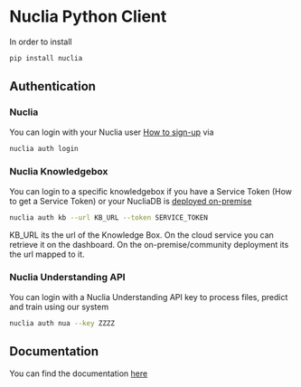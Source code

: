 # Nuclia Python Client

In order to install

```bash
pip install nuclia
```

## Authentication

### Nuclia

You can login with your Nuclia user [How to sign-up](https://rag.progress.cloud/user/signup) via

```bash
nuclia auth login
```

### Nuclia Knowledgebox

You can login to a specific knowledgebox if you have a Service Token (How to get a Service Token) or your NucliaDB is [deployed on-premise](https://docs.rag.progress.cloud/docs/nucliadb/deploy)

```bash
nuclia auth kb --url KB_URL --token SERVICE_TOKEN
```

KB_URL its the url of the Knowledge Box. On the cloud service you can retrieve it on the dashboard. On the on-premise/community deployment its the url mapped to it.

### Nuclia Understanding API

You can login with a Nuclia Understanding API key to process files, predict and train using our system

```bash
nuclia auth nua --key ZZZZ
```

## Documentation

You can find the documentation [here](https://github.com/nuclia/nuclia.py/tree/main/docs/01-README.md)
